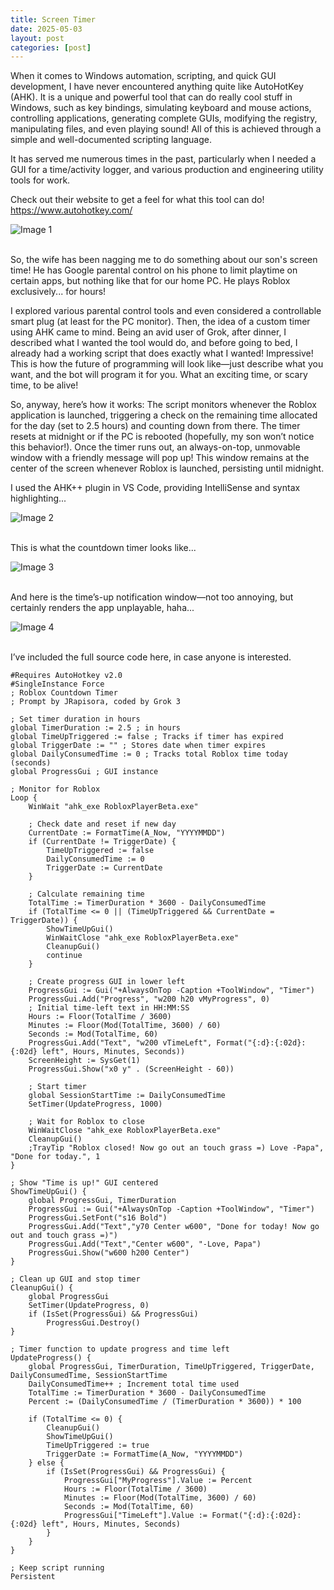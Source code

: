```yaml
---
title: Screen Timer
date: 2025-05-03
layout: post
categories: [post]
---
```


When it comes to Windows automation, scripting, and quick GUI development, I have never encountered anything quite like AutoHotKey (AHK). It is a unique and powerful tool that can do really cool stuff in Windows, such as key bindings, simulating keyboard and mouse actions, controlling applications, generating complete GUIs, modifying the registry, manipulating files, and even playing sound! All of this is achieved through a simple and well-documented scripting language.  

It has served me numerous times in the past, particularly when I needed a GUI for a time/activity logger, and various production and engineering utility tools for work.  

Check out their website to get a feel for what this tool can do!  
<https://www.autohotkey.com/> 

![Image 1](/assets/images/2025-05-03/s1.png)  

<br>
So, the wife has been nagging me to do something about our son's screen time! He has Google parental control on his phone to limit playtime on certain apps, but nothing like that for our home PC. He plays Roblox exclusively... for hours!  

I explored various parental control tools and even considered a controllable smart plug (at least for the PC monitor). Then, the idea of a custom timer using AHK came to mind. Being an avid user of Grok, after dinner, I described what I wanted the tool would do, and before going to bed, I already had a working script that does exactly what I wanted! Impressive! This is how the future of programming will look like—just describe what you want, and the bot will program it for you. What an exciting time, or scary time, to be alive!  

So, anyway, here’s how it works: The script monitors whenever the Roblox application is launched, triggering a check on the remaining time allocated for the day (set to 2.5 hours) and counting down from there. The timer resets at midnight or if the PC is rebooted (hopefully, my son won’t notice this behavior!). Once the timer runs out, an always-on-top, unmovable window with a friendly message will pop up! This window remains at the center of the screen whenever Roblox is launched, persisting until midnight.  

I used the AHK++ plugin in VS Code, providing IntelliSense and syntax highlighting...  

![Image 2](/assets/images/2025-05-03/s2.png)  

<br>
This is what the countdown timer looks like...  

![Image 3](/assets/images/2025-05-03/s3.png)  

<br>
And here is the time’s-up notification window—not too annoying, but certainly renders the app unplayable, haha...  

![Image 4](/assets/images/2025-05-03/s4.png)  


<br>
I’ve included the full source code here, in case anyone is interested.  
 

```
#Requires AutoHotkey v2.0
#SingleInstance Force
; Roblox Countdown Timer
; Prompt by JRapisora, coded by Grok 3

; Set timer duration in hours
global TimerDuration := 2.5 ; in hours
global TimeUpTriggered := false ; Tracks if timer has expired
global TriggerDate := "" ; Stores date when timer expires
global DailyConsumedTime := 0 ; Tracks total Roblox time today (seconds)
global ProgressGui ; GUI instance

; Monitor for Roblox
Loop {
    WinWait "ahk_exe RobloxPlayerBeta.exe"
    
    ; Check date and reset if new day
    CurrentDate := FormatTime(A_Now, "YYYYMMDD")
    if (CurrentDate != TriggerDate) {
        TimeUpTriggered := false
        DailyConsumedTime := 0
        TriggerDate := CurrentDate
    }
    
    ; Calculate remaining time
    TotalTime := TimerDuration * 3600 - DailyConsumedTime
    if (TotalTime <= 0 || (TimeUpTriggered && CurrentDate = TriggerDate)) {
        ShowTimeUpGui()
        WinWaitClose "ahk_exe RobloxPlayerBeta.exe"
        CleanupGui()
        continue
    }
    
    ; Create progress GUI in lower left
    ProgressGui := Gui("+AlwaysOnTop -Caption +ToolWindow", "Timer")
    ProgressGui.Add("Progress", "w200 h20 vMyProgress", 0)
    ; Initial time-left text in HH:MM:SS
    Hours := Floor(TotalTime / 3600)
    Minutes := Floor(Mod(TotalTime, 3600) / 60)
    Seconds := Mod(TotalTime, 60)
    ProgressGui.Add("Text", "w200 vTimeLeft", Format("{:d}:{:02d}:{:02d} left", Hours, Minutes, Seconds))
    ScreenHeight := SysGet(1)
    ProgressGui.Show("x0 y" . (ScreenHeight - 60))
    
    ; Start timer
    global SessionStartTime := DailyConsumedTime
    SetTimer(UpdateProgress, 1000)
    
    ; Wait for Roblox to close
    WinWaitClose "ahk_exe RobloxPlayerBeta.exe"
    CleanupGui()
    ;TrayTip "Roblox closed! Now go out an touch grass =) Love -Papa", "Done for today.", 1
}

; Show "Time is up!" GUI centered
ShowTimeUpGui() {
    global ProgressGui, TimerDuration
    ProgressGui := Gui("+AlwaysOnTop -Caption +ToolWindow", "Timer")
    ProgressGui.SetFont("s16 Bold")
    ProgressGui.Add("Text","y70 Center w600", "Done for today! Now go out and touch grass =)")
    ProgressGui.Add("Text","Center w600", "-Love, Papa")    
    ProgressGui.Show("w600 h200 Center")
}

; Clean up GUI and stop timer
CleanupGui() {
    global ProgressGui
    SetTimer(UpdateProgress, 0)
    if (IsSet(ProgressGui) && ProgressGui)
        ProgressGui.Destroy()
}

; Timer function to update progress and time left
UpdateProgress() {
    global ProgressGui, TimerDuration, TimeUpTriggered, TriggerDate, DailyConsumedTime, SessionStartTime
    DailyConsumedTime++ ; Increment total time used
    TotalTime := TimerDuration * 3600 - DailyConsumedTime
    Percent := (DailyConsumedTime / (TimerDuration * 3600)) * 100
    
    if (TotalTime <= 0) {
        CleanupGui()
        ShowTimeUpGui()
        TimeUpTriggered := true
        TriggerDate := FormatTime(A_Now, "YYYYMMDD")
    } else {
        if (IsSet(ProgressGui) && ProgressGui) {
            ProgressGui["MyProgress"].Value := Percent
            Hours := Floor(TotalTime / 3600)
            Minutes := Floor(Mod(TotalTime, 3600) / 60)
            Seconds := Mod(TotalTime, 60)
            ProgressGui["TimeLeft"].Value := Format("{:d}:{:02d}:{:02d} left", Hours, Minutes, Seconds)
        }
    }
}

; Keep script running
Persistent

```